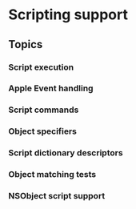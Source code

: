 # Scripting support

## Topics

### Script execution

### Apple Event handling

### Script commands

### Object specifiers

### Script dictionary descriptors

### Object matching tests

### NSObject script support
